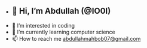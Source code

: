 - ## 👋 Hi, I’m Abdullah (@IO0I)
- 👀 I’m interested in coding
- 🌱 I’m currently learning computer science
- 📫 How to reach me abdullahmahbob07@gmail.com
